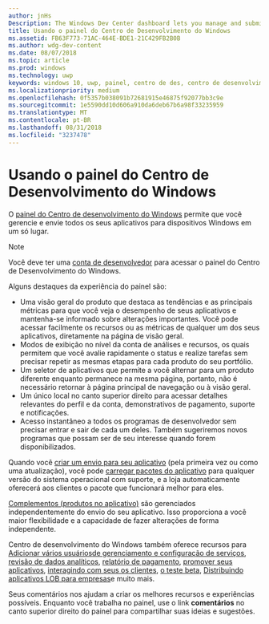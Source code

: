 ```yaml
---
author: jnHs
Description: The Windows Dev Center dashboard lets you manage and submit all of your apps for Windows devices in one place.
title: Usando o painel do Centro de Desenvolvimento do Windows
ms.assetid: FB63F773-71AC-464E-BDE1-21C429FB2B0B
ms.author: wdg-dev-content
ms.date: 08/07/2018
ms.topic: article
ms.prod: windows
ms.technology: uwp
keywords: windows 10, uwp, painel, centro de des, centro de desenvolvimento
ms.localizationpriority: medium
ms.openlocfilehash: 0f5357b038091b72681915e46875f92077bb3c9e
ms.sourcegitcommit: 1e5590dd10d606a910da6deb67b6a98f33235959
ms.translationtype: MT
ms.contentlocale: pt-BR
ms.lasthandoff: 08/31/2018
ms.locfileid: "3237478"
---
```

# <a name="using-the-windows-dev-center-dashboard"></a>Usando o painel do Centro de Desenvolvimento do Windows


O [painel do Centro de desenvolvimento do Windows](https://partner.microsoft.com/dashboard) permite que você gerencie e envie todos os seus aplicativos para dispositivos Windows em um só lugar.

> [!NOTE]
> Você deve ter uma [conta de desenvolvedor](http://go.microsoft.com/fwlink/p/?LinkId=615100) para acessar o painel do Centro de Desenvolvimento do Windows.

Alguns destaques da experiência do painel são:

- Uma visão geral do produto que destaca as tendências e as principais métricas para que você veja o desempenho de seus aplicativos e mantenha-se informado sobre alterações importantes. Você pode acessar facilmente os recursos ou as métricas de qualquer um dos seus aplicativos, diretamente na página de visão geral.
- Modos de exibição no nível da conta de análises e recursos, os quais permitem que você avalie rapidamente o status e realize tarefas sem precisar repetir as mesmas etapas para cada produto do seu portfólio.
- Um seletor de aplicativos que permite a você alternar para um produto diferente enquanto permanece na mesma página, portanto, não é necessário retornar à página principal de navegação ou à visão geral.
- Um único local no canto superior direito para acessar detalhes relevantes do perfil e da conta, demonstrativos de pagamento, suporte e notificações.
- Acesso instantâneo a todos os programas de desenvolvedor sem precisar entrar e sair de cada um deles. Também sugeriremos novos programas que possam ser de seu interesse quando forem disponibilizados.

Quando você [criar um envio para seu aplicativo](app-submissions.md) (pela primeira vez ou como uma atualização), você pode [carregar pacotes do aplicativo](upload-app-packages.md) para qualquer versão do sistema operacional com suporte, e a loja automaticamente oferecerá aos clientes o pacote que funcionará melhor para eles.

[Complementos (produtos no aplicativo)](add-on-submissions.md) são gerenciados independentemente do envio do seu aplicativo. Isso proporciona a você maior flexibilidade e a capacidade de fazer alterações de forma independente.

Centro de desenvolvimento do Windows também oferece recursos para [Adicionar vários usuários](manage-account-users.md)[de gerenciamento e configuração de serviços](app-management-and-services.md), [revisão de dados analíticos](analytics.md), [relatório de pagamento](payout-summary.md), [promover seus aplicativos](attract-customers-and-promote-your-apps.md), [interagindo com seus os clientes](engage-with-your-customers.md), [o teste beta](beta-testing-and-targeted-distribution.md), [Distribuindo aplicativos LOB para empresas](distribute-lob-apps-to-enterprises.md)e muito mais.

Seus comentários nos ajudam a criar os melhores recursos e experiências possíveis. Enquanto você trabalha no painel, use o link **comentários** no canto superior direito do painel para compartilhar suas ideias e sugestões.


 

 




